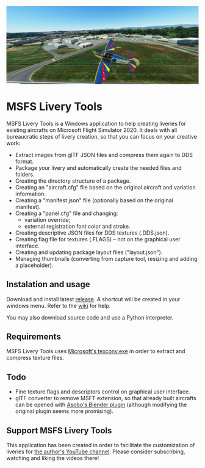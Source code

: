 [![Header image](resources/header.jpg)](https://github.com/leandroarndt/msfs_livery_tools)

# MSFS Livery Tools

MSFS Livery Tools is a Windows application to help creating liveries for existing aircrafts on Microsoft Flight Simulator 2020. It deals with all bureaucratic steps of livery creation, so that you can focus on your creative work:

* Extract images from glTF JSON files and compress them again to DDS format.
* Package your livery and automatically create the needed files and folders.
* Creating the directory structure of a package.
* Creating an "aircraft.cfg" file based on the original aircraft and variation information.
* Creating a "manifest.json" file (optionally based on the original manifest).
* Creating a "panel.cfg" file and changing:
  * variation override;
  * external registration font color and stroke.
* Creating descriptive JSON files for DDS textures (.DDS.json).
* Creating flag file for textures (.FLAGS) – not on the graphical user interface.
* Creating and updating package layout files ("layout.json").
* Managing thumbnails (converting from capture tool, resizing and adding a placeholder).

## Instalation and usage

Download and install latest [release](https://github.com/leandroarndt/msfs_livery_tools/releases). A shortcut will be created in your windows menu. Refer to the [wiki](https://github.com/leandroarndt/msfs_livery_tools/wiki) for help.

You may also download source code and use a Python interpreter.

## Requirements

MSFS Livery Tools uses [Microsoft's texconv.exe](https://github.com/Microsoft/DirectXTex/wiki/Texconv)
in order to extract and compress texture files.

## Todo

* Fine texture flags and descriptors control on graphical user interface.
* glTF converter to remove MSFT extension, so that already built aircrafts can be
opened with [Asobo's Blender plugin](https://github.com/AsoboStudio/glTF-Blender-IO-MSFS) (although modifying the original plugin seems more promising).

## Support MSFS Livery Tools

This application has been created in order to facilitate the customization of liveries for [the
author's YouTube channel](https://youtube.com/@fswt). Please consider subscribing, watching and
liking the videos there!
